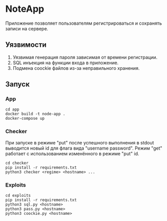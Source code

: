 # NoteApp

Приложение позволяет пользователям регистрироваться и сохранять записи на сервере.

## Уязвимости
1. Уязвимая генерация пароля зависимая от времени регистрации.
2. SQL инъекция на функции входа в приложение.
3. Подмена coockie файлов из-за неправильного хранения.

## Запуск
### App
```
cd app
docker build -t node-app .
docker-compose up
```
### Checker
При запуске в режиме "put" после успешного выполнения в stdout выводится новый id для флага вида "username password". Режим "get" работает с использованием изменённого в режиме "put" id.
```
cd checker
pip install -r requirements.txt
python3 checker <regime> <hostname> ...
```
### Exploits
```
cd exploits
pip install -r requirements.txt
python3 sql.py <hostname>
python3 pass.py <hostname>
python3 coockie.py <hostname>
```
